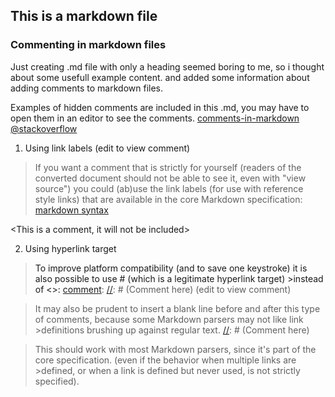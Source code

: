 ## This is a markdown file

### Commenting in markdown files
Just creating .md file with only a heading seemed boring to me, so i thought about some usefull example content.
and added some information about adding comments to markdown files.

Examples of hidden comments are included in this .md, you may have to open them in an editor to see the comments.
[comments-in-markdown @stackoverflow](http://stackoverflow.com/questions/4823468/comments-in-markdown "Magnus@stackoverflow")

1. Using link labels
(edit to view comment)

>If you want a comment that is strictly for yourself 
>(readers of the converted document should not be able to see it, even with "view source") 
>you could (ab)use the link labels (for use with reference style links) that are available in the core Markdown specification:
[markdown syntax](http://daringfireball.net/projects/markdown/syntax "daringfireball.net")


<This is a comment, it will not be included>
<in  the output file unless you use it in>
<a reference style link.>

[comment]: < a reference style link.> (this is intentionally made visible by adding a reference []:)

<This is also a comment>

2. Using hyperlink target
>To improve platform compatibility (and to save one keystroke) it is also possible to use # (which is a legitimate hyperlink target) >instead of <>: 
[comment]: [//]: # (Comment here)
(edit to view comment)

[//]: # (This may be the most platform independent comment)
>It may also be prudent to insert a blank line before and after this type of comments, 
>because some Markdown parsers may not like link >definitions brushing up against regular text. 
[//]: # (Comment here)

>This should work with most Markdown parsers, since it's part of the core specification. (even if the behavior when multiple links are >defined, or when a link is defined but never used, is not strictly specified).
